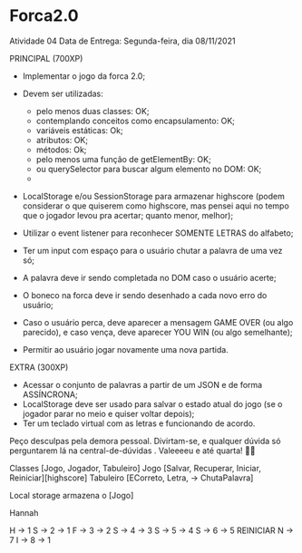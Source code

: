# Forca2.0

Atividade 04
Data de Entrega: Segunda-feira, dia 08/11/2021

PRINCIPAL (700XP)
- Implementar o jogo da forca 2.0;
- Devem ser utilizadas:
    - pelo menos duas classes: OK;
    - contemplando conceitos como encapsulamento: OK;
    - variáveis estáticas: Ok;
    - atributos: OK;
    - métodos: Ok;
    - pelo menos uma função de getElementBy: OK;
    - ou querySelector para buscar algum elemento no DOM: OK;
    - 
- LocalStorage e/ou SessionStorage para armazenar highscore (podem considerar o que quiserem como highscore, mas pensei aqui no tempo que o jogador levou pra acertar; quanto menor, melhor);

- Utilizar o event listener para reconhecer SOMENTE LETRAS do alfabeto;
- Ter um input com espaço para o usuário chutar a palavra de uma vez só;
- A palavra deve ir sendo completada no DOM caso o usuário acerte;
- O boneco na forca deve ir sendo desenhado a cada novo erro do usuário;
- Caso o usuário perca, deve aparecer a mensagem GAME OVER (ou algo parecido), e caso vença, deve aparecer YOU WIN (ou algo semelhante);
- Permitir ao usuário jogar novamente uma nova partida.

EXTRA (300XP)
- Acessar o conjunto de palavras a partir de um JSON e de forma ASSÍNCRONA;
- LocalStorage deve ser usado para salvar o estado atual do jogo (se o jogador parar no meio e quiser voltar depois);
- Ter um teclado virtual com as letras e funcionando de acordo.

Peço desculpas pela demora pessoal.
Divirtam-se, e qualquer dúvida só perguntarem lá na central-de-dúvidas .
Valeeeeu e até quarta! 🤙🏻

Classes
[Jogo, Jogador, Tabuleiro]
Jogo [Salvar, Recuperar, Iniciar, Reiniciar][highscore]
Tabuleiro [ECorreto, Letra, -> ChutaPalavra] <Utilizar o event listener para reconhecer SOMENTE LETRAS do alfabeto>

Local storage armazena o [Jogo]

Hannah

H -> 1
S -> 2 -> 1
F -> 3 -> 2
S -> 4 -> 3
S -> 5 -> 4
S -> 6 -> 5
REINICIAR
N -> 7
I -> 8 -> 1
